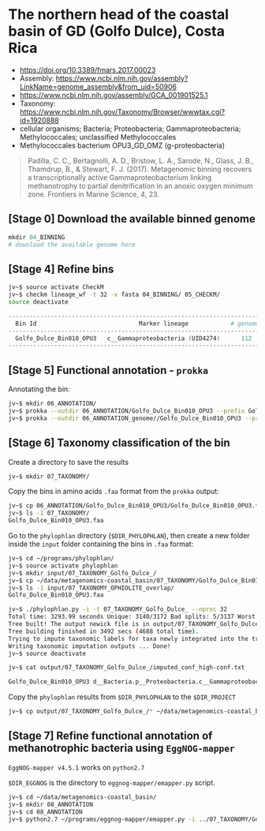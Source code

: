 # The northern head of the coastal basin of GD (Golfo Dulce), Costa Rica

- https://doi.org/10.3389/fmars.2017.00023
- Assembly: https://www.ncbi.nlm.nih.gov/assembly?LinkName=genome_assembly&from_uid=50906
- https://www.ncbi.nlm.nih.gov/assembly/GCA_001901525.1
- Taxonomy: https://www.ncbi.nlm.nih.gov/Taxonomy/Browser/wwwtax.cgi?id=1920888
- cellular organisms; Bacteria; Proteobacteria; Gammaproteobacteria; Methylococcales; unclassified Methylococcales
- Methylococcales bacterium OPU3_GD_OMZ (g-proteobacteria)

>Padilla, C. C., Bertagnolli, A. D., Bristow, L. A., Sarode, N., Glass, J. B., Thamdrup, B., & Stewart, F. J. (2017). Metagenomic binning recovers a transcriptionally active Gammaproteobacterium linking methanotrophy to partial denitrification in an anoxic oxygen minimum zone. Frontiers in Marine Science, 4, 23.


## [Stage 0] Download the available binned genome

```s
mkdir 04_BINNING
# download the available genome here
```

## [Stage 4] Refine bins
```sh
jv~$ source activate CheckM
jv~$ checkm lineage_wf -t 32 -x fasta 04_BINNING/ 05_CHECKM/
source deactivate
```

```s
-----------------------------------------------------------------------------------------------------------------------------------------------------------------------------------------
  Bin Id                             Marker lineage            # genomes   # markers   # marker sets   0     1    2    3   4   5+   Completeness   Contamination   Strain heterogeneity
-----------------------------------------------------------------------------------------------------------------------------------------------------------------------------------------
  Golfo_Dulce_Bin010_OPU3   c__Gammaproteobacteria (UID4274)      112         581           290        24   522   34   1   0   0       95.27            5.46              21.62
-----------------------------------------------------------------------------------------------------------------------------------------------------------------------------------------
```

## [Stage 5] Functional annotation - `prokka`

Annotating the bin:

```sh
jv~$ mkdir 06_ANNOTATION/
jv~$ prokka --outdir 06_ANNOTATION/Golfo_Dulce_Bin010_OPU3 --prefix Golfo_Dulce_Bin010_OPU3 --kingdom Bacteria --metagenome --cpus 32 04_BINNING/Golfo_Dulce_Bin010_OPU3.fasta
jv~$ prokka --outdir 06_ANNOTATION_genome//Golfo_Dulce_Bin010_OPU3 --prefix Golfo_Dulce_Bin010_OPU3 --kingdom Bacteria --cpus 32 04_BINNING/Golfo_Dulce_Bin010_OPU3.fasta
```

## [Stage 6] Taxonomy classification of the bin

Create a directory to save the results
```sh
jv~$ mkdir 07_TAXONOMY/
```

Copy the bins in amino acids `.faa` format from the `prokka` output:
```sh
jv~$ cp 06_ANNOTATION/Golfo_Dulce_Bin010_OPU3/Golfo_Dulce_Bin010_OPU3.faa 07_TAXONOMY/
jv~$ ls -1 07_TAXONOMY/
Golfo_Dulce_Bin010_OPU3.faa
```

Go to the `phylophlan` directory (`$DIR_PHYLOPHLAN`), then create a new folder inside the `input` folder containing the bins in `.faa` format:

```sh
jv~$ cd ~/programs/phylophlan/
jv~$ source activate phylophlan
jv~$ mkdir input/07_TAXONOMY_Golfo_Dulce_/
jv~$ cp ~/data/metagenomics-coastal_basin/07_TAXONOMY/Golfo_Dulce_Bin010_OPU3.faa input/07_TAXONOMY_Golfo_Dulce_/
jv~$ ls -1 input/07_TAXONOMY_OPHIOLITE_overlap/
Golfo_Dulce_Bin010_OPU3.faa
```

```sh
jv~$ ./phylophlan.py -i -t 07_TAXONOMY_Golfo_Dulce_ --nproc 32
Total time: 3293.99 seconds Unique: 3140/3172 Bad splits: 5/3137 Worst delta-LogLk 0.796
Tree built! The output newick file is in output/07_TAXONOMY_Golfo_Dulce_/07_TAXONOMY_Golfo_Dulce_.tree.int.nwk
Tree building finished in 3492 secs (4688 total time).
Trying to impute taxonomic labels for taxa newly integrated into the tree... Done!
Writing taxonomic imputation outputs ... Done!
jv~$ source deactivate
```


```sh
jv~$ cat output/07_TAXONOMY_Golfo_Dulce_/imputed_conf_high-conf.txt
```

```s
Golfo_Dulce_Bin010_OPU3	d__Bacteria.p__Proteobacteria.c__Gammaproteobacteria.o__Methylococcales.f__Methylococcaceae.g__?.s__?.t__?
```

Copy the `phylophlan` results from `$DIR_PHYLOPHLAN` to the `$DIR_PROJECT`

```sh 
jv~$ cp output/07_TAXONOMY_Golfo_Dulce_/* ~/data/metagenomics-coastal_basin/07_TAXONOMY/
```

## [Stage 7]  Refine functional annotation of methanotrophic bacteria using `EggNOG-mapper`
`EggNOG-mapper v4.5.1` works on `python2.7`

`$DIR_EGGNOG` is the directory to `eggnog-mapper/emapper.py` script.

```sh
jv~$ cd ~/data/metagenomics-coastal_basin/
jv~$ mkdir 08_ANNOTATION
jv~$ cd 08_ANNOTATION
jv~$ python2.7 ~/programs/eggnog-mapper/emapper.py -i ../07_TAXONOMY/Golfo_Dulce_Bin010_OPU3.faa --output Golfo_Dulce_Bin010_OPU3 -m diamond --cpu 32
```